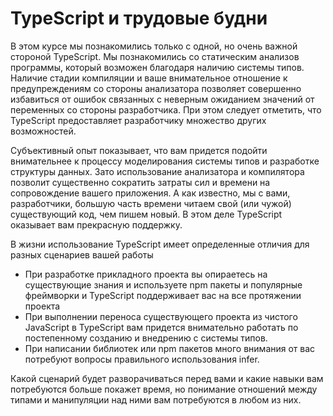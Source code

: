 # TypeScript и трудовые будни

В этом курсе мы познакомились только с одной, но очень важной стороной TypeScript. Мы познакомились со статическим анализов программы, который возможен благодаря наличию системы типов. Наличие стадии компиляции и ваше внимательное отношение к предупреждениям со стороны анализатора позволяет совершенно избавиться от ошибок связанных с неверным ожиданием значений от переменных со стороны разработчика. При этом следует отметить, что TypeScript предоставляет разработчику множество других возможностей.

Субъективный опыт показывает, что вам придется подойти внимательнее к процессу моделирования системы типов и разработке структуры данных. Зато использование анализатора и компилятора позволит существенно сократить затраты сил и времени на сопровождение вашего приложения. А как известно, мы с вами, разработчики, большую часть времени читаем свой (или чужой) существующий код, чем пишем новый. В этом деле TypeScript оказывает вам прекрасную поддержку.

В жизни использование TypeScript имеет определенные отличия для разных сценариев вашей работы

* При разработке прикладного проекта вы опираетесь на существующие знания и используете npm пакеты и популярные фреймворки и TypeScript поддерживает вас на все протяжении проекта
* При выполнении переноса существующего проекта из чистого JavaScript в TypeScript вам придется внимательно работать по постепенному созданию и внедрению с системы типов.
* При написании библиотек или npm пакетов много внимания от вас потребуют вопросы правильного использования infer.

Какой сценарий будет разворачиваться перед вами и какие навыки вам потребуются больше покажет время, но понимание отношений между типами и манипуляции над ними вам потребуются в любом из них.
